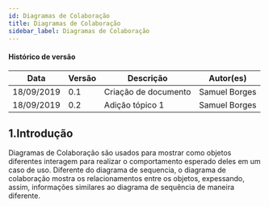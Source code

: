 ```yaml
---
id: Diagramas de Colaboração
title: Diagramas de Colaboração
sidebar_label: Diagramas de Colaboração
---
```


#### Histórico de versão

| Data       | Versão | Descrição            | Autor(es)       |
| ---------- | ------ | -------------------- | --------------- |
| 18/09/2019 | 0.1 | Criação de documento    | Samuel Borges   |
| 18/09/2019 | 0.2 | Adição tópico 1         | Samuel Borges   |

## 1.Introdução
Diagramas de Colaboração são usados para mostrar como objetos diferentes interagem para realizar o comportamento esperado deles em um caso de uso.
Diferente do diagrama de sequencia, o diagrama de colaboração mostra os relacionamentos entre os objetos, expessando, assim, informações similares ao diagrama de sequência de maneira diferente.
